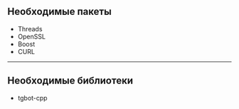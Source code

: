 ## Необходимые пакеты

- Threads
- OpenSSL
- Boost
- CURL

---

## Необходимые библиотеки

- tgbot-cpp
